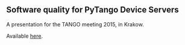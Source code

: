 Software quality for PyTango Device Servers
-------------------------------------------

A presentation for the TANGO meeting 2015, in Krakow.
 
Available [here](http://vxgmichel.github.io/presentation-pytango-quality).
